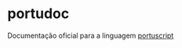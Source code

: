 # portudoc

Documentação oficial para a linguagem [portuscript](https://github.com/natanfeitosa/portuscript)
